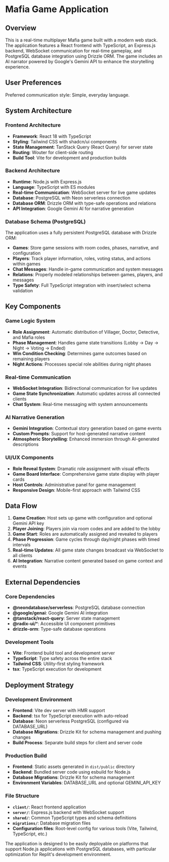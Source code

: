 # Mafia Game Application

## Overview

This is a real-time multiplayer Mafia game built with a modern web stack. The application features a React frontend with TypeScript, an Express.js backend, WebSocket communication for real-time gameplay, and PostgreSQL database integration using Drizzle ORM. The game includes an AI narrator powered by Google's Gemini API to enhance the storytelling experience.

## User Preferences

Preferred communication style: Simple, everyday language.

## System Architecture

### Frontend Architecture
- **Framework**: React 18 with TypeScript
- **Styling**: Tailwind CSS with shadcn/ui components
- **State Management**: TanStack Query (React Query) for server state
- **Routing**: Wouter for client-side routing
- **Build Tool**: Vite for development and production builds

### Backend Architecture
- **Runtime**: Node.js with Express.js
- **Language**: TypeScript with ES modules
- **Real-time Communication**: WebSocket server for live game updates
- **Database**: PostgreSQL with Neon serverless connection
- **Database ORM**: Drizzle ORM with type-safe operations and relations
- **API Integration**: Google Gemini AI for narrative generation

### Database Schema (PostgreSQL)
The application uses a fully persistent PostgreSQL database with Drizzle ORM:
- **Games**: Store game sessions with room codes, phases, narrative, and configuration
- **Players**: Track player information, roles, voting status, and actions within games  
- **Chat Messages**: Handle in-game communication and system messages
- **Relations**: Properly modeled relationships between games, players, and messages
- **Type Safety**: Full TypeScript integration with insert/select schema validation

## Key Components

### Game Logic System
- **Role Assignment**: Automatic distribution of Villager, Doctor, Detective, and Mafia roles
- **Phase Management**: Handles game state transitions (Lobby → Day → Night → Voting → Ended)
- **Win Condition Checking**: Determines game outcomes based on remaining players
- **Night Actions**: Processes special role abilities during night phases

### Real-time Communication
- **WebSocket Integration**: Bidirectional communication for live updates
- **Game State Synchronization**: Automatic updates across all connected clients
- **Chat System**: Real-time messaging with system announcements

### AI Narrative Generation
- **Gemini Integration**: Contextual story generation based on game events
- **Custom Prompts**: Support for host-generated narrative content
- **Atmospheric Storytelling**: Enhanced immersion through AI-generated descriptions

### UI/UX Components
- **Role Reveal System**: Dramatic role assignment with visual effects
- **Game Board Interface**: Comprehensive game state display with player cards
- **Host Controls**: Administrative panel for game management
- **Responsive Design**: Mobile-first approach with Tailwind CSS

## Data Flow

1. **Game Creation**: Host sets up game with configuration and optional Gemini API key
2. **Player Joining**: Players join via room codes and are added to the lobby
3. **Game Start**: Roles are automatically assigned and revealed to players
4. **Phase Progression**: Game cycles through day/night phases with timed intervals
5. **Real-time Updates**: All game state changes broadcast via WebSocket to all clients
6. **AI Integration**: Narrative content generated based on game context and events

## External Dependencies

### Core Dependencies
- **@neondatabase/serverless**: PostgreSQL database connection
- **@google/genai**: Google Gemini AI integration
- **@tanstack/react-query**: Server state management
- **@radix-ui/***: Accessible UI component primitives
- **drizzle-orm**: Type-safe database operations

### Development Tools
- **Vite**: Frontend build tool and development server
- **TypeScript**: Type safety across the entire stack
- **Tailwind CSS**: Utility-first styling framework
- **tsx**: TypeScript execution for development

## Deployment Strategy

### Development Environment
- **Frontend**: Vite dev server with HMR support
- **Backend**: tsx for TypeScript execution with auto-reload
- **Database**: Neon serverless PostgreSQL (configured via DATABASE_URL)
- **Database Migrations**: Drizzle Kit for schema management and pushing changes
- **Build Process**: Separate build steps for client and server code

### Production Build
- **Frontend**: Static assets generated in `dist/public` directory
- **Backend**: Bundled server code using esbuild for Node.js
- **Database Migrations**: Drizzle Kit for schema management
- **Environment Variables**: DATABASE_URL and optional GEMINI_API_KEY

### File Structure
- **`client/`**: React frontend application
- **`server/`**: Express.js backend with WebSocket support
- **`shared/`**: Common TypeScript types and schema definitions
- **`migrations/`**: Database migration files
- **Configuration files**: Root-level config for various tools (Vite, Tailwind, TypeScript, etc.)

The application is designed to be easily deployable on platforms that support Node.js applications with PostgreSQL databases, with particular optimization for Replit's development environment.